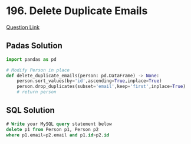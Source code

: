 # 196. Delete Duplicate Emails
[Question Link](https://leetcode.com/problems/delete-duplicate-emails/)
## Padas Solution
```python
import pandas as pd

# Modify Person in place
def delete_duplicate_emails(person: pd.DataFrame) -> None:
    person.sort_values(by='id',ascending=True,inplace=True)
    person.drop_duplicates(subset='email',keep='first',inplace=True)
    # return person
```
## SQL Solution
```sql
# Write your MySQL query statement below
delete p1 from Person p1, Person p2
where p1.email=p2.email and p1.id>p2.id
```
